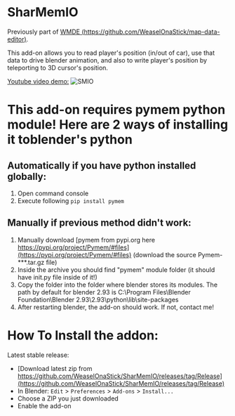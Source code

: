 # SharMemIO
Previously part of [WMDE (https://github.com/WeaselOnaStick/map-data-editor)](https://github.com/WeaselOnaStick/map-data-editor).

This add-on allows you to read player's position (in/out of car), use that data to drive blender animation, and also to write player's position by teleporting to 3D cursor's position.

[Youtube video demo:](https://www.youtube.com/watch?v=JTSPDk3QBmw)
![SMIO](https://i.imgur.com/XZAnEDl.png)


# This add-on requires pymem python module! Here are 2 ways of installing it toblender's python
## Automatically if you have python installed globally:
  1. Open command console
  2. Execute following `pip install pymem`
## Manually if previous method didn't work:
  1. Manually download [pymem from pypi.org here https://pypi.org/project/Pymem/#files](https://pypi.org/project/Pymem/#files) (download the source Pymem-***.tar.gz file)
  2. Inside the archive you should find "pymem" module folder (it should have init.py file inside of it!)
  3. Copy the folder into the folder where blender stores its modules. The path by default for blender 2.93 is C:\Program Files\Blender Foundation\Blender 2.93\2.93\python\lib\site-packages
  4. After restarting blender, the add-on should work. If not, contact me!

# How To Install the addon:
Latest stable release:
 * [Download latest zip from https://github.com/WeaselOnaStick/SharMemIO/releases/tag/Release](https://github.com/WeaselOnaStick/SharMemIO/releases/tag/Release)
 * In Blender: `Edit` > `Preferences` > `Add-ons` > `Install...`
 * Choose a ZIP you just downloaded
 * Enable the add-on
